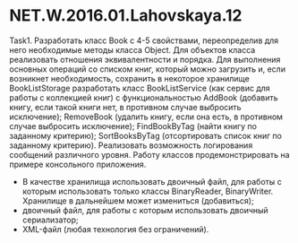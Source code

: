 # NET.W.2016.01.Lahovskaya.12

Task1. Разработать класс Book с 4-5 свойствами, переопределив для него необходимые методы класса Object. 
Для объектов класса реализовать отношения эквивалентности и порядка. Для выполнения основных операций со списком книг, 
который можно загрузить и, если возникнет необходимость, сохранить в некоторое хранилище BookListStorage разработать класс BookListService 
(как сервис для работы с коллекцией книг) с функциональностью 
AddBook (добавить книгу, если такой книги нет, в противном случае выбросить исключение); 
RemoveBook (удалить книгу, если она есть, в противном случае выбросить исключение); 
FindBookByTag (найти книгу по заданному критерию); 
SortBooksByTag (отсортировать список книг по заданному критерию). 
Реализовать возможность логирования сообщений различного уровня. Работу классов продемонстрировать на примере консольного приложения. 
- В качестве хранилища использовать двоичный файл, для работы с которым использовать только классы BinaryReader, BinaryWriter. 
Хранилище в дальнейшем может измениться (добавиться);
- двоичный файл, для работы с которым использовать двоичный сериализатор;
- XML-файл (любая технология без ограничений).
